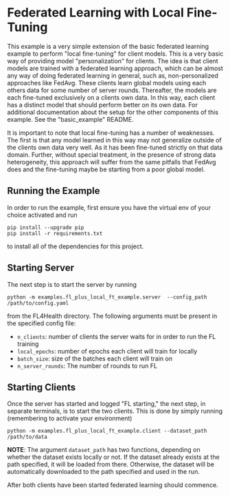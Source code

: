 # Federated Learning with Local Fine-Tuning

This example is a very simple extension of the basic federated learning example to perform "local fine-tuning" for client models. This is a very basic way of providing model "personalization" for clients. The idea is that client models are trained with a federated learning approach, which can be almost any way of doing federated learning in general, such as, non-personalized approaches like FedAvg. These clients learn global models using each others data for some number of server rounds. Thereafter, the models are each fine-tuned exclusively on a clients own data. In this way, each client has a distinct model that should perform better on its own data. For additional documentation about the setup for the other components of this example. See the "basic_example" README.

It is important to note that local fine-tuning has a number of weaknesses. The first is that any model learned in this way may not generalize outside of the clients own data very well. As it has been fine-tuned strictly on that data domain. Further, without special treatment, in the presence of strong data heterogeneity, this approach will suffer from the same pitfalls that FedAvg does and the fine-tuning maybe be starting from a poor global model.

## Running the Example

In order to run the example, first ensure you have the virtual env of your choice activated and run
```
pip install --upgrade pip
pip install -r requirements.txt
```
to install all of the dependencies for this project.

## Starting Server

The next step is to start the server by running
```
python -m examples.fl_plus_local_ft_example.server  --config_path /path/to/config.yaml
```
from the FL4Health directory. The following arguments must be present in the specified config file:
* `n_clients`: number of clients the server waits for in order to run the FL training
* `local_epochs`: number of epochs each client will train for locally
* `batch_size`: size of the batches each client will train on
* `n_server_rounds`: The number of rounds to run FL

## Starting Clients

Once the server has started and logged "FL starting," the next step, in separate terminals, is to start the two
clients. This is done by simply running (remembering to activate your environment)
```
python -m examples.fl_plus_local_ft_example.client --dataset_path /path/to/data
```
**NOTE**: The argument `dataset_path` has two functions, depending on whether the dataset exists locally or not. If
the dataset already exists at the path specified, it will be loaded from there. Otherwise, the dataset will be
automatically downloaded to the path specified and used in the run.

After both clients have been started federated learning should commence.
